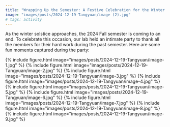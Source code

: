 ```yaml
---
title: "Wrapping Up the Semester: A Festive Celebration for the Winter Solstice"
image: "images/posts/2024-12-19-Tangyuan/image (2).jpg"
# tags: activity
---
```

As the winter solstice approaches, the 2024 Fall semester is coming to an end. To celebrate this occasion, our lab held an intimate party to thank all the members for their hard work during the past semester. 
Here are some fun moments captured during the party:

{%
  include figure.html
  image="images/posts/2024-12-19-Tangyuan/image-1.jpg"
%}
{%
  include figure.html
  image="images/posts/2024-12-19-Tangyuan/image-2.jpg"
%}
{%
  include figure.html
  image="images/posts/2024-12-19-Tangyuan/image-3.jpg"
%}
{%
  include figure.html
  image="images/posts/2024-12-19-Tangyuan/image-4.jpg"
%}
{%
  include figure.html
  image="images/posts/2024-12-19-Tangyuan/image-5.jpg"
%}
{%
  include figure.html
  image="images/posts/2024-12-19-Tangyuan/image-6.jpg"
%}
{%
  include figure.html
  image="images/posts/2024-12-19-Tangyuan/image-7.jpg"
%}
{%
  include figure.html
  image="images/posts/2024-12-19-Tangyuan/image-8.jpg"
%}
{%
  include figure.html
  image="images/posts/2024-12-19-Tangyuan/image-9.jpg"
%}
